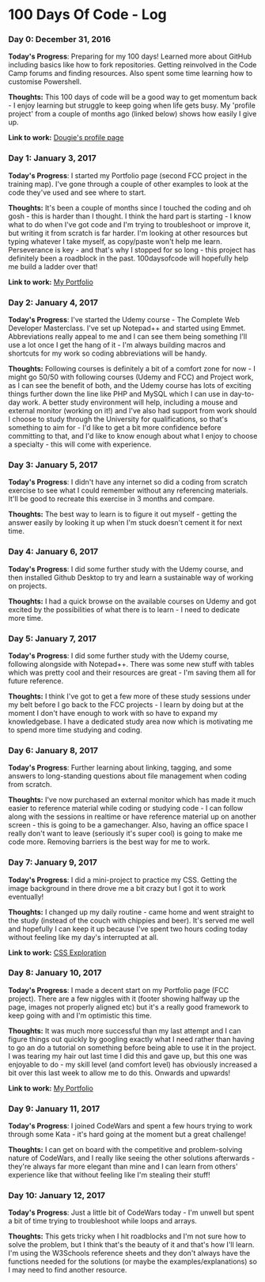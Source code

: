 # 100 Days Of Code - Log

### Day 0: December 31, 2016

**Today's Progress**: Preparing for my 100 days! Learned more about GitHub including basics like how to fork repositories. Getting reinvolved in the Code Camp forums and finding resources. Also spent some time learning how to customise Powershell.

**Thoughts:** This 100 days of code will be a good way to get momentum back - I enjoy learning but struggle to keep going when life gets busy. My 'profile project' from a couple of months ago (linked below) shows how easily I give up.

**Link to work:** [Dougie's profile page](https://codepen.io/eddiethespud/full/BLqKqz/)


### Day 1: January 3, 2017

**Today's Progress**: I started my Portfolio page (second FCC project in the training map). I've gone through a couple of other examples to look at the code they've used and see where to start.

**Thoughts:** It's been a couple of months since I touched the coding and oh gosh - this is harder than I thought. I think the hard part is starting - I know what to do when I've got code and I'm trying to troubleshoot or improve it, but writing it from scratch is far harder. I'm looking at other resources but typing whatever I take myself, as copy/paste won't help me learn. Perseverance is key - and that's why I stopped for so long - this project has definitely been a roadblock in the past. 100daysofcode will hopefully help me build a ladder over that!

**Link to work:** [My Portfolio](http://codepen.io/eddiethespud/pen/VPwevG)

### Day 2: January 4, 2017

**Today's Progress**: I've started the Udemy course - The Complete Web Developer Masterclass. I've set up Notepad++ and started using Emmet. Abbreviations really appeal to me and I can see them being something I'll use a lot once I get the hang of it - I'm always building macros and shortcuts for my work so coding abbreviations will be handy.

**Thoughts:** Following courses is definitely a bit of a comfort zone for now - I might go 50/50 with following courses (Udemy and FCC) and Project work, as I can see the benefit of both, and the Udemy course has lots of exciting things further down the line like PHP and MySQL which I can use in day-to-day work. A better study environment will help, including a mouse and external monitor (working on it!) and I've also had support from work should I choose to study through the University for qualifications, so that's something to aim for - I'd like to get a bit more confidence before committing to that, and I'd like to know enough about what I enjoy to choose a specialty - this will come with experience.

### Day 3: January 5, 2017

**Today's Progress**: I didn't have any internet so did a coding from scratch exercise to see what I could remember without any referencing materials. It'll be good to recreate this exercise in 3 months and compare.

**Thoughts:** The best way to learn is to figure it out myself - getting the answer easily by looking it up when I'm stuck doesn't cement it for next time.

### Day 4: January 6, 2017

**Today's Progress**: I did some further study with the Udemy course, and then installed Github Desktop to try and learn a sustainable way of working on projects.

**Thoughts:** I had a quick browse on the available courses on Udemy and got excited by the possibilities of what there is to learn - I need to dedicate more time.

### Day 5: January 7, 2017

**Today's Progress**: I did some further study with the Udemy course, following alongside with Notepad++. There was some new stuff with tables which was pretty cool and their resources are great - I'm saving them all for future reference.

**Thoughts:** I think I've got to get a few more of these study sessions under my belt before I go back to the FCC projects - I learn by doing but at the moment I don't have enough to work with so have to expand my knowledgebase. I have a dedicated study area now which is motivating me to spend more time studying and coding.

### Day 6: January 8, 2017

**Today's Progress**: Further learning about linking, tagging, and some answers to long-standing questions about file management when coding from scratch.

**Thoughts:** I've now purchased an external monitor which has made it much easier to reference material while coding or studying code - I can follow along with the sessions in realtime or have reference material up on another screen - this is going to be a gamechanger. Also, having an office space I really don't want to leave (seriously it's super cool) is going to make me code more. Removing barriers is the best way for me to work.

### Day 7: January 9, 2017

**Today's Progress**: I did a mini-project to practice my CSS. Getting the image background in there drove me a bit crazy but I got it to work eventually!

**Thoughts:** I changed up my daily routine - came home and went straight to the study (instead of the couch with chippies and beer). It's served me well and hopefully I can keep it up because I've spent two hours coding today without feeling like my day's interrupted at all. 

**Link to work:** [CSS Exploration](https://github.com/eddiethespud/100daysprojects/blob/master/CSS%20exploration.html) 

### Day 8: January 10, 2017

**Today's Progress**: I made a decent start on my Portfolio page (FCC project). There are a few niggles with it (footer showing halfway up the page, images not properly aligned etc) but it's a really good framework to keep going with and I'm optimistic this time. 

**Thoughts:** It was much more successful than my last attempt and I can figure things out quickly by googling exactly what I need rather than having to go an do a tutorial on something before being able to use it in the project. I was tearing my hair out last time I did this and gave up, but this one was enjoyable to do - my skill level (and comfort level) has obviously increased a bit over this last week to allow me to do this. Onwards and upwards!

**Link to work:** [My Portfolio](http://codepen.io/eddiethespud/full/MJaNWL/)

### Day 9: January 11, 2017

**Today's Progress**: I joined CodeWars and spent a few hours trying to work through some Kata - it's hard going at the moment but a great challenge!

**Thoughts:** I can get on board with the competitive and problem-solving nature of CodeWars, and I really like seeing the other solutions afterwards - they're always far more elegant than mine and I can learn from others' experience like that without feeling like I'm stealing their stuff!

### Day 10: January 12, 2017

**Today's Progress**: Just a little bit of CodeWars today - I'm unwell but spent a bit of time trying to troubleshoot while loops and arrays.

**Thoughts:** This gets tricky when I hit roadblocks and I'm not sure how to solve the problem, but I think that's the beauty of it and that's how I'll learn. I'm using the W3Schools reference sheets and they don't always have the functions needed for the solutions (or maybe the examples/explanations) so I may need to find another resource.
